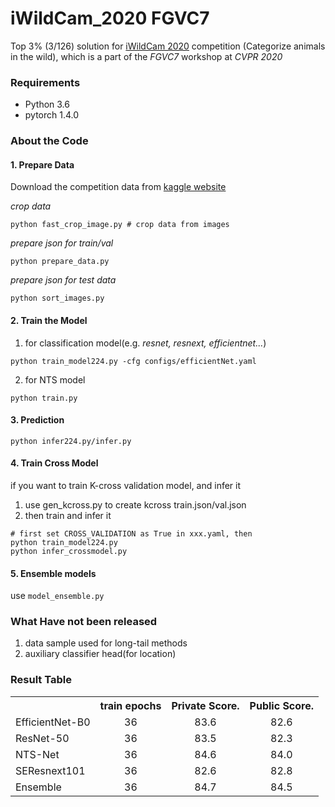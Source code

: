# iWildCam_2020 FGVC7
Top 3% (3/126)  solution for [iWildCam 2020](https://www.kaggle.com/c/iwildcam-2020-fgvc7?rvi=1) competition (Categorize animals in the wild), which is a part of the  *FGVC7* workshop at *CVPR 2020*

### Requirements
* Python 3.6
* pytorch 1.4.0

### About the Code

#### 1. Prepare Data
Download the competition data from [kaggle website](https://www.kaggle.com/c/iwildcam-2020-fgvc7/data)

*crop data*
```
python fast_crop_image.py # crop data from images
```
*prepare json for train/val*

```
python prepare_data.py
```
*prepare json for test data*
```
python sort_images.py
```

#### 2. Train the Model
1. for classification model(e.g. *resnet, resnext, efficientnet...*)
```
python train_model224.py -cfg configs/efficientNet.yaml
```
2. for NTS model
```
python train.py
```
#### 3. Prediction

```
python infer224.py/infer.py
```

#### 4. Train Cross Model
if you want to train K-cross validation model, and infer it
1. use gen_kcross.py to create kcross train.json/val.json
2. then train and infer it 
```
# first set CROSS_VALIDATION as True in xxx.yaml, then 
python train_model224.py
python infer_crossmodel.py
```
#### 5. Ensemble models
use `model_ensemble.py`

### What Have not been released

1. data sample used for long-tail methods
2. auxiliary classifier head(for location)


### Result Table

<table><tbody>
<!-- START TABLE -->
<!-- TABLE HEADER -->
<th valign="bottom"></th>
<th valign="bottom">train epochs</th>
<th valign="bottom">Private Score.</th>
<th valign="bottom">Public Score.</th>
<!-- TABLE BODY -->
<tr><td align="left">EfficientNet-B0</td>
<td align="center">36</td>
<td align="center">83.6</td>
<td align="center">82.6</td>
</tr>
<tr><td align="left">ResNet-50</td>
<td align="center">36</td>
<td align="center">83.5</td>
<td align="center">82.3</td>
</tr>
<tr><td align="left">NTS-Net</td>
<td align="center">36</td>
<td align="center">84.6</td>
<td align="center">84.0</td>
</tr>
<tr><td align="left">SEResnext101</td>
<td align="center">36</td>
<td align="center">82.6</td>
<td align="center">82.8</td>
</tr>
<tr><td align="left">Ensemble</td>
<td align="center">36</td>
<td align="center">84.7</td>
<td align="center">84.5</td>
</tr>
</tbody></table>